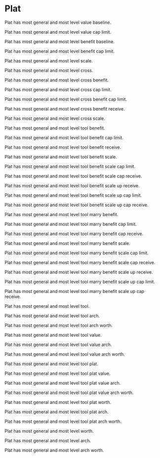 # Plat

Plat has most general and most level value baseline.

Plat has most general and most level value cap limit.

Plat has most general and most level benefit baseline.

Plat has most general and most level benefit cap limit.

Plat has most general and most level scale.

Plat has most general and most level cross.

Plat has most general and most level cross benefit.

Plat has most general and most level cross cap limit.

Plat has most general and most level cross benefit cap limit.

Plat has most general and most level cross benefit receive.

Plat has most general and most level cross scale.

Plat has most general and most level tool benefit.

Plat has most general and most level tool benefit cap limit.

Plat has most general and most level tool benefit receive.

Plat has most general and most level tool benefit scale.

Plat has most general and most level tool benefit scale cap limit.

Plat has most general and most level tool benefit scale cap receive.

Plat has most general and most level tool benefit scale up receive.

Plat has most general and most level tool benefit scale up cap limit.

Plat has most general and most level tool benefit scale up cap receive.

Plat has most general and most level tool marry benefit.

Plat has most general and most level tool marry benefit cap limit.

Plat has most general and most level tool marry benefit cap receive.

Plat has most general and most level tool marry benefit scale.

Plat has most general and most level tool marry benefit scale cap limit.

Plat has most general and most level tool marry benefit scale cap receive.

Plat has most general and most level tool marry benefit scale up receive.

Plat has most general and most level tool marry benefit scale up cap limit.

Plat has most general and most level tool marry benefit scale up cap receive.

Plat has most general and most level tool.

Plat has most general and most level tool arch.

Plat has most general and most level tool arch worth.

Plat has most general and most level tool value.

Plat has most general and most level tool value arch.

Plat has most general and most level tool value arch worth.

Plat has most general and most level tool plat.

Plat has most general and most level tool plat value.

Plat has most general and most level tool plat value arch.

Plat has most general and most level tool plat value arch worth.

Plat has most general and most level tool plat worth.

Plat has most general and most level tool plat arch.

Plat has most general and most level tool plat arch worth.

Plat has most general and most level worth.

Plat has most general and most level arch.

Plat has most general and most level arch worth.